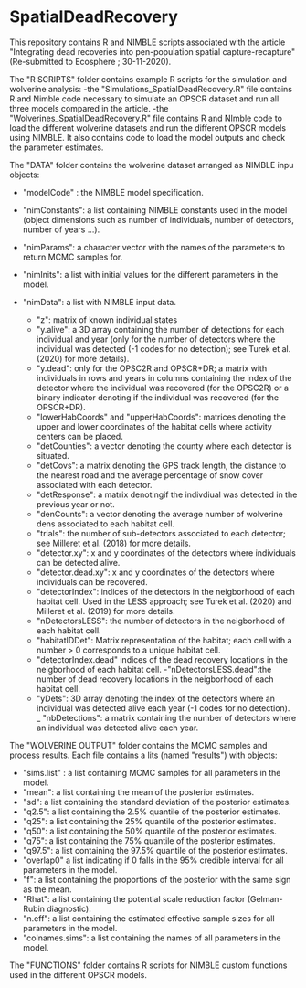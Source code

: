 # SpatialDeadRecovery
This repository contains R and NIMBLE scripts associated with the article "Integrating dead recoveries into pen-population spatial capture-recapture" (Re-submitted to Ecosphere ; 30-11-2020).


The "R SCRIPTS" folder contains example R scripts for the simulation and wolverine analysis:
-the "Simulations_SpatialDeadRecovery.R" file contains R and Nimble code necessary to simulate an OPSCR dataset and run all three models compared in the article.
-the "Wolverines_SpatialDeadRecovery.R" file contains R and NImble code to load the different wolverine datasets and run the different OPSCR models using NIMBLE. It also contains code to load the model outputs and check the parameter estimates.



The "DATA" folder contains the wolverine dataset arranged as NIMBLE inpu objects:

- "modelCode" : the NIMBLE model specification.

- "nimConstants": a list containing NIMBLE constants used in the model (object dimensions such as number of individuals, number of detectors, number of years ...).

- "nimParams": a character vector with the names of the parameters to return MCMC samples for.

- "nimInits": a list with initial values for the different parameters in the model.

- "nimData": a list with NIMBLE input data.
    - "z": matrix of known individual states
    - "y.alive": a 3D array containing the number of detections for each individual and year (only for the number of detectors where the individual was detected (-1 codes for no detection); see Turek et al. (2020) for more details).
    - "y.dead": only for the OPSC2R and OPSCR+DR; a matrix with individuals in rows and years in columns containing the index of the detector where the individual was recovered (for the OPSC2R) or a binary indicator denoting if the individual was recovered (for the OPSCR+DR).
    - "lowerHabCoords" and "upperHabCoords": matrices denoting the upper and lower coordinates of the habitat cells where activity centers can be placed.
    - "detCounties": a vector denoting the county where each detector is situated.
    - "detCovs": a matrix denoting the GPS track length, the distance to the nearest road and the average percentage of snow cover associated with each detector.
    - "detResponse": a matrix denotingif the indivdiual was detected in the previous year or not.
    - "denCounts": a vector denoting the average number of wolverine dens associated to each habitat cell.
    - "trials": the number of sub-detectors associated to each detector; see Milleret et al. (2018) for more details.
    - "detector.xy": x and y coordinates of the detectors where individuals can be detected alive.
    - "detector.dead.xy": x and y coordinates of the detectors where individuals can be recovered.
    - "detectorIndex": indices of the detectors in the neigborhood of each habitat cell. Used in the LESS approach; see Turek et al. (2020) and Milleret et al. (2019) for more details.
    - "nDetectorsLESS": the number of detectors in the neigborhood of each habitat cell.
    - "habitatIDDet": Matrix representation of the habitat; each cell with a number > 0 corresponds to a unique habitat cell.
    - "detectorIndex.dead" indices of the dead recovery locations in the neigborhood of each habitat cell.
    -"nDetectorsLESS.dead":the number of dead recovery locations in the neigborhood of each habitat cell.
    - "yDets": 3D array denoting  the index of the detectors where an individual was detected alive each year (-1 codes for no detection).            
    _ "nbDetections": a matrix containing the number of detectors where an individual was detected alive each year.



The "WOLVERINE OUTPUT" folder contains the MCMC samples and process results.
Each file contains a lits (named "results") with objects:
- "sims.list" : a list containing MCMC samples for all parameters in the model.
- "mean": a list containing the  mean of the posterior estimates.
- "sd": a list containing the standard deviation of the posterior estimates.
- "q2.5": a list containing the 2.5% quantile of the posterior estimates.
- "q25": a list containing the 25% quantile of the posterior estimates.
- "q50": a list containing the 50% quantile of the posterior estimates.
- "q75": a list containing the 75% quantile of the posterior estimates.
- "q97.5": a list containing the 97.5% quantile of the posterior estimates.
- "overlap0" a list indicating if 0 falls in the 95% credible interval for all parameters in the model.
- "f": a list containing the proportions of the posterior with the same sign as the mean.
- "Rhat": a list containing the potential scale reduction factor (Gelman-Rubin diagnostic).
- "n.eff": a list containing the estimated effective sample sizes for all parameters in the model.
- "colnames.sims": a list containing the names of all parameters in the model.



The "FUNCTIONS" folder contains R scripts for NIMBLE custom functions used in the different OPSCR models.